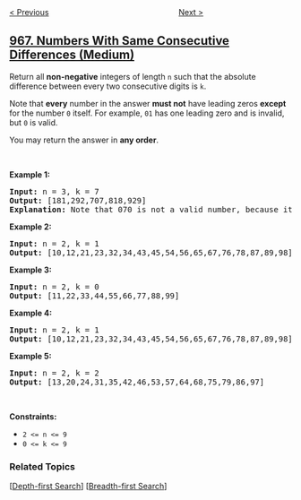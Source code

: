 <!--|This file generated by command(leetcode description); DO NOT EDIT.    |-->
<!--+----------------------------------------------------------------------+-->
<!--|@author    openset <openset.wang@gmail.com>                           |-->
<!--|@link      https://github.com/openset                                 |-->
<!--|@home      https://github.com/openset/leetcode                        |-->
<!--+----------------------------------------------------------------------+-->

[< Previous](../vowel-spellchecker "Vowel Spellchecker")
　　　　　　　　　　　　　　　　
[Next >](../binary-tree-cameras "Binary Tree Cameras")

## [967. Numbers With Same Consecutive Differences (Medium)](https://leetcode.com/problems/numbers-with-same-consecutive-differences "连续差相同的数字")

<p>Return all <strong>non-negative</strong> integers of length <code>n</code> such that the absolute difference between every two consecutive digits is <code>k</code>.</p>

<p>Note that <strong>every</strong> number in the answer <strong>must not</strong> have leading zeros <strong>except</strong> for the number <code>0</code> itself. For example, <code>01</code> has one leading zero and is invalid, but <code>0</code> is valid.</p>

<p>You may return the answer in <strong>any order</strong>.</p>

<p>&nbsp;</p>
<p><strong>Example 1:</strong></p>

<pre>
<strong>Input:</strong> n = 3, k = 7
<strong>Output:</strong> [181,292,707,818,929]
<strong>Explanation: </strong>Note that 070 is not a valid number, because it has leading zeroes.
</pre>

<p><strong>Example 2:</strong></p>

<pre>
<strong>Input:</strong> n = 2, k = 1
<strong>Output:</strong> [10,12,21,23,32,34,43,45,54,56,65,67,76,78,87,89,98]
</pre>

<p><strong>Example 3:</strong></p>

<pre>
<strong>Input:</strong> n = 2, k = 0
<strong>Output:</strong> [11,22,33,44,55,66,77,88,99]
</pre>

<p><strong>Example 4:</strong></p>

<pre>
<strong>Input:</strong> n = 2, k = 1
<strong>Output:</strong> [10,12,21,23,32,34,43,45,54,56,65,67,76,78,87,89,98]
</pre>

<p><strong>Example 5:</strong></p>

<pre>
<strong>Input:</strong> n = 2, k = 2
<strong>Output:</strong> [13,20,24,31,35,42,46,53,57,64,68,75,79,86,97]
</pre>

<p>&nbsp;</p>
<p><strong>Constraints:</strong></p>

<ul>
	<li><code>2 &lt;= n &lt;= 9</code></li>
	<li><code>0 &lt;= k &lt;= 9</code></li>
</ul>

### Related Topics
  [[Depth-first Search](../../tag/depth-first-search/README.md)]
  [[Breadth-first Search](../../tag/breadth-first-search/README.md)]
